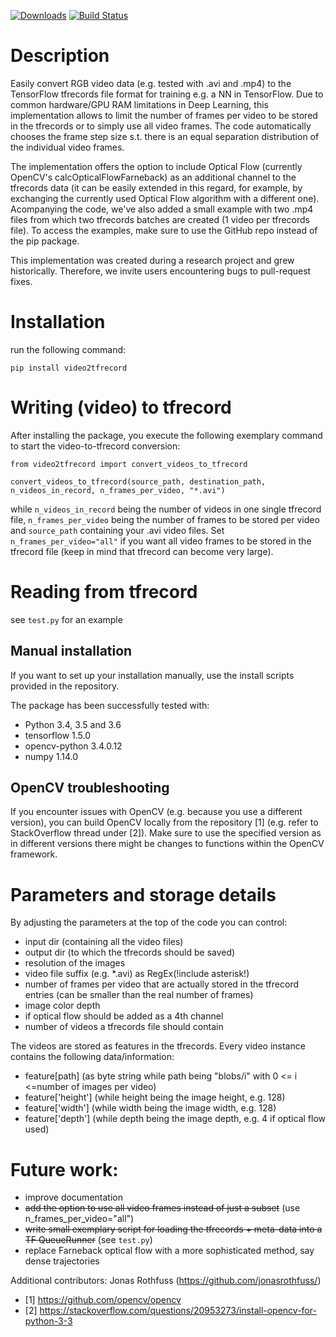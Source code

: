 [![Downloads](http://pepy.tech/badge/video2tfrecord)](http://pepy.tech/count/video2tfrecord)
[![Build Status](https://travis-ci.org/ferreirafabio/video2tfrecord.svg?branch=master)](https://travis-ci.org/ferreirafabio/video2tfrecord)

# Description
Easily convert RGB video data (e.g. tested with .avi and .mp4) to the TensorFlow tfrecords file format for training e.g. a NN in TensorFlow. Due to common hardware/GPU RAM limitations in Deep Learning, this implementation allows to limit the number of frames per video to be stored in the tfrecords or to simply use all video frames. The code automatically chooses the frame step size s.t. there is an equal separation distribution of the individual video frames.

The implementation offers the option to include Optical Flow (currently OpenCV's calcOpticalFlowFarneback) as an additional channel to the tfrecords data (it can be easily extended in this regard, for example, by exchanging the currently used Optical Flow algorithm with a different one). Acompanying the code, we've also added a small example with two .mp4 files from which two tfrecords batches are created (1 video per tfrecords file). To access the examples, make sure to use the GitHub repo instead of the pip package.

This implementation was created during a research project and grew historically. Therefore, we invite users encountering bugs to pull-request fixes.


# Installation
run the following command:
```
pip install video2tfrecord 
```

# Writing (video) to tfrecord
After installing the package, you execute the following exemplary command to start the video-to-tfrecord conversion:
```
from video2tfrecord import convert_videos_to_tfrecord
```

```
convert_videos_to_tfrecord(source_path, destination_path, n_videos_in_record, n_frames_per_video, "*.avi") 
```

while `n_videos_in_record` being the number of videos in one single tfrecord file, `n_frames_per_video` being the number of frames to be stored per video and `source_path` containing your .avi video files. Set `n_frames_per_video="all"` if you want all video frames to be stored in the tfrecord file (keep in mind that tfrecord can become very large).

# Reading from tfrecord
see ```test.py``` for an example


## Manual installation 
If you want to set up your installation manually, use the install scripts provided in the repository. 

The package has been successfully tested with:
- Python 3.4, 3.5 and 3.6
- tensorflow 1.5.0
- opencv-python 3.4.0.12
- numpy 1.14.0

## OpenCV troubleshooting
If you encounter issues with OpenCV (e.g. because you use a different version), you can build OpenCV locally from the repository [1] (e.g. refer to StackOverflow thread under [2]). Make sure to use the specified version as in different versions there might be changes to functions within the OpenCV framework.


# Parameters and storage details
By adjusting the parameters at the top of the code you can control:
- input dir (containing all the video files)
- output dir (to which the tfrecords should be saved)
- resolution of the images
- video file suffix (e.g. *.avi) as RegEx(!include asterisk!)
- number of frames per video that are actually stored in the tfrecord entries (can be smaller than the real number of frames)
- image color depth
- if optical flow should be added as a 4th channel
- number of videos a tfrecords file should contain


The videos are stored as features in the tfrecords. Every video instance contains the following data/information:
- feature[path] (as byte string while path being "blobs/i" with 0 <= i <=number of images per video)
- feature['height'] (while height being the image height, e.g. 128)
- feature['width'] (while width being the image width, e.g. 128)
- feature['depth'] (while depth being the image depth, e.g. 4 if optical flow used)

# Future work:
- improve documentation
- ~~add the option to use all video frames instead of just a subset~~ (use n_frames_per_video="all")
- ~~write small exemplary script for loading the tfrecords + meta-data into a TF QueueRunner~~ (see ```test.py```)
- replace Farneback optical flow with a more sophisticated method, say dense trajectories

Additional contributors: Jonas Rothfuss (https://github.com/jonasrothfuss/)

- [1] https://github.com/opencv/opencv
- [2] https://stackoverflow.com/questions/20953273/install-opencv-for-python-3-3
